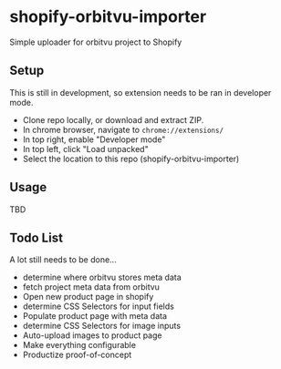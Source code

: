 # shopify-orbitvu-importer
Simple uploader for orbitvu project to Shopify

## Setup
This is still in development, so extension needs to be ran in developer mode.

- Clone repo locally, or download and extract ZIP.
- In chrome browser, navigate to `chrome://extensions/`
- In top right, enable "Developer mode"
- In top left, click "Load unpacked"
- Select the location to this repo (shopify-orbitvu-importer)

## Usage
TBD

## Todo List
A lot still needs to be done...
- determine where orbitvu stores meta data
- fetch project meta data from orbitvu
- Open new product page in shopify
- determine CSS Selectors for input fields
- Populate product page with meta data
- determine CSS Selectors for image inputs
- Auto-upload images to product page
- Make everything configurable
- Productize proof-of-concept
